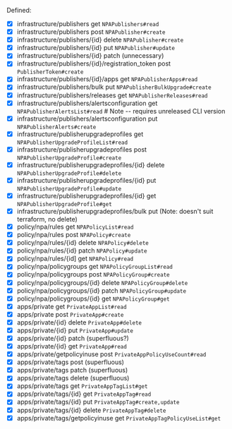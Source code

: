 Defined:

 - [x] infrastructure/publishers	get `NPAPublishers#read`
 - [x] infrastructure/publishers	post `NPAPublisher#create`
 - [x] infrastructure/publishers/{id}	delete `NPAPublisher#create`
 - [x] infrastructure/publishers/{id}	put `NPAPublisher#update`
 - [x] infrastructure/publishers/{id}	patch (unnecessary)
 - [x] infrastructure/publishers/{id}/registration_token	post `PublisherToken#create`
 - [x] infrastructure/publishers/{id}/apps	get `NPAPublisherApps#read`
 - [x] infrastructure/publishers/bulk	put `NPAPublisherBulkUpgrade#create`
 - [x] infrastructure/publishers/releases	get `NPAPublisherReleases#read`
 - [x] infrastructure/publishers/alertsconfiguration	get `NPAPublisherAlertsList#read` # Note -- requires unreleased CLI version
 - [x] infrastructure/publishers/alertsconfiguration	put `NPAPublisherAlerts#create` 
 - [x] infrastructure/publisherupgradeprofiles	get    `NPAPublisherUpgradeProfileList#read`
 - [x] infrastructure/publisherupgradeprofiles	post `NPAPublisherUpgradeProfile#create`
 - [x] infrastructure/publisherupgradeprofiles/{id}	delete `NPAPublisherUpgradeProfile#delete`
 - [x] infrastructure/publisherupgradeprofiles/{id}	put `NPAPublisherUpgradeProfile#update`
 - [x] infrastructure/publisherupgradeprofiles/{id}	get `NPAPublisherUpgradeProfile#get`
 - [x] infrastructure/publisherupgradeprofiles/bulk	put (Note: doesn't suit terraform, no delete)
 - [x] policy/npa/rules	get  `NPAPolicyList#read`
 - [x] policy/npa/rules	post `NPAPolicy#create`
 - [x] policy/npa/rules/{id}	delete `NPAPolicy#delete`
 - [x] policy/npa/rules/{id}	patch `NPAPolicy#update`
 - [x] policy/npa/rules/{id]	get `NPAPolicy#read`
 - [x] policy/npa/policygroups	get `NPAPolicyGroupList#read`
 - [x] policy/npa/policygroups	post `NPAPolicyGroup#create`
 - [x] policy/npa/policygroups/{id}	delete `NPAPolicyGroup#delete`
 - [x] policy/npa/policygroups/{id}	patch `NPAPolicyGroup#update`
 - [x] policy/npa/policygroups/{id}	get `NPAPolicyGroup#get`
 - [x] apps/private	get `PrivateAppList#read`
 - [x] apps/private	post `PrivateApp#create`
 - [x] apps/private/{id}	delete `PrivateApp#delete`
 - [x] apps/private/{id}	put `PrivateApp#update`
 - [x] apps/private/{id}	patch (superfluous?)
 - [x] apps/private/{id}	get `PrivateApp#read`
 - [x] apps/private/getpolicyinuse	post `PrivateAppPolicyUseCount#read`
 - [x] apps/private/tags	post (superfluous)
 - [x] apps/private/tags	patch (superfluous)
 - [x] apps/private/tags	delete (superfluous)
 - [x] apps/private/tags	get `PrivateAppTagList#get`
 - [x] apps/private/tags/{id}	get `PrivateAppTag#read`
 - [x] apps/private/tags/{id}	put `PrivateAppTag#create,update`
 - [x] apps/private/tags/{id}	delete `PrivateAppTag#delete`
 - [x] apps/private/tags/getpolicyinuse	get `PrivateAppTagPolicyUseList#get`
